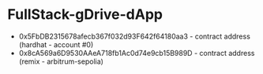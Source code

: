 # FullStack-gDrive-dApp

- 0x5FbDB2315678afecb367f032d93F642f64180aa3 - contract address (hardhat - account #0)
- 0x8cA569a6D9530AAeA718fb1Ac0d74e9cb15B989D - contract address (remix - arbitrum-sepolia)